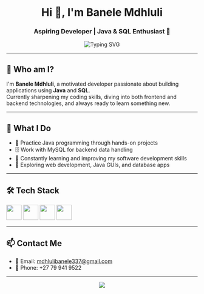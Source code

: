 <h1 align="center">Hi 👋, I'm Banele Mdhluli</h1>
<h3 align="center">Aspiring Developer | Java & SQL Enthusiast 🚀</h3>

<p align="center">
  <img src="https://readme-typing-svg.demolab.com?font=Fira+Code&size=20&duration=3000&pause=1000&center=true&vCenter=true&width=435&lines=Explore.+Learn.+Enjoy." alt="Typing SVG" />
</p>

---

## 🌟 Who am I?

I'm **Banele Mdhluli**, a motivated developer passionate about building applications using **Java** and **SQL**.  
Currently sharpening my coding skills, diving into both frontend and backend technologies, and always ready to learn something new.

---

## 🚀 What I Do

- 🧠 Practice Java programming through hands-on projects
- 🗄️ Work with MySQL for backend data handling
- 📘 Constantly learning and improving my software development skills
- 💬 Exploring web development, Java GUIs, and database apps

---

## 🛠️ Tech Stack

<div align="left">
  <img src="https://cdn.jsdelivr.net/gh/devicons/devicon/icons/java/java-original.svg" width="40" />
  <img src="https://cdn.jsdelivr.net/gh/devicons/devicon/icons/mysql/mysql-original.svg" width="40" />
  <img src="https://cdn.jsdelivr.net/gh/devicons/devicon/icons/html5/html5-original.svg" width="40" />
  <img src="https://cdn.jsdelivr.net/gh/devicons/devicon/icons/css3/css3-original.svg" width="40" />
</div>

---

## 📫 Contact Me

- 📧 Email: [mdhlulibanele337@gmail.com](mailto:mdhlulibanele337@gmail.com)  
- 📱 Phone: +27 79 941 9522

---

<p align="center">
  <img src="https://capsule-render.vercel.app/api?type=waving&color=gradient&height=150&section=footer"/>
</p>
